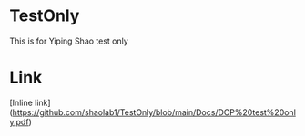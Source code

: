 # TestOnly
This is for Yiping Shao test only 
# Link
[Inline link] (https://github.com/shaolab1/TestOnly/blob/main/Docs/DCP%20test%20only.pdf)
